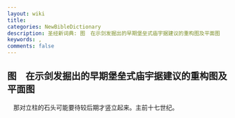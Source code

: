 ```yaml
---
layout: wiki
title: 
categories: NewBibleDictionary
description: 圣经新词典: 图　在示剑发掘出的早期堡垒式庙宇据建议的重构图及平面图
keywords: , 
comments: false
---
```


## 图　在示剑发掘出的早期堡垒式庙宇据建议的重构图及平面图

　那对立柱的石头可能要待较后期才竖立起来。主前十七世纪。










